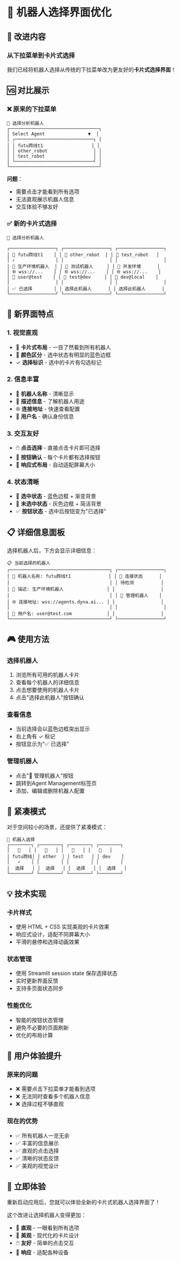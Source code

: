 # 🎨 机器人选择界面优化

## 🔧 改进内容

### 从下拉菜单到卡片式选择

我们已经将机器人选择从传统的下拉菜单改为更友好的**卡片式选择界面**！

## 🆚 对比展示

### ❌ 原来的下拉菜单
```
🤖 选择分析机器人
┌─────────────────────────────────┐
│ Select Agent                ▼  │
│ ┌─────────────────────────────┐ │
│ │ futu跨线t1                  │ │  
│ │ other_robot                 │ │
│ │ test_robot                  │ │
│ └─────────────────────────────┘ │
└─────────────────────────────────┘
```
**问题**：
- 需要点击才能看到所有选项
- 无法直观展示机器人信息
- 交互体验不够友好

### ✅ 新的卡片式选择
```
🤖 选择分析机器人

┌─────────────────┐ ┌─────────────────┐ ┌─────────────────┐
│ 🤖 futu跨线t1    │ │ 🤖 other_robot  │ │ 🤖 test_robot   │
│ ✓               │ │                 │ │                 │
│ 📝 生产环境机器人  │ │ 📝 测试机器人     │ │ 📝 开发环境      │
│ 🌐 wss://...    │ │ 🌐 wss://...    │ │ 🌐 wss://...    │
│ 👤 user@test    │ │ 👤 test@dev     │ │ 👤 dev@local    │
│                 │ │                 │ │                 │
│ ✅ 已选择        │ │ 选择此机器人      │ │ 选择此机器人      │
└─────────────────┘ └─────────────────┘ └─────────────────┘
```

## 🎯 新界面特点

### 1. **视觉直观**
- 🎨 **卡片式布局** - 一目了然看到所有机器人
- 🌈 **颜色区分** - 选中状态有明显的蓝色边框
- ✓ **选择标识** - 选中的卡片有勾选标记

### 2. **信息丰富**
- 🤖 **机器人名称** - 清晰显示
- 📝 **描述信息** - 了解机器人用途
- 🌐 **连接地址** - 快速查看配置
- 👤 **用户名** - 确认身份信息

### 3. **交互友好**
- 🖱️ **点击选择** - 直接点击卡片即可选择
- 🔘 **按钮确认** - 每个卡片都有选择按钮
- 📱 **响应式布局** - 自动适配屏幕大小

### 4. **状态清晰**
- 💙 **选中状态** - 蓝色边框 + 渐变背景
- 🔲 **未选中状态** - 灰色边框 + 简洁背景
- ✅ **按钮状态** - 选中后按钮变为"已选择"

## 📋 详细信息面板

选择机器人后，下方会显示详细信息：

```
📋 当前选择的机器人
┌─────────────────────────────────────┐ ┌─────────────────┐
│ 🤖 机器人名称: futu跨线t1              │ │ 🔗 连接状态      │
│                                     │ │ 待检测          │
│ 📝 描述: 生产环境机器人                │ │                 │
│                                     │ │ 🔧 管理机器人    │
│ 🌐 连接地址: wss://agents.dyna.ai... │ │                 │
│                                     │ │                 │
│ 👤 用户名: user@test.com             │ │                 │
└─────────────────────────────────────┘ └─────────────────┘
```

## 🎮 使用方法

### 选择机器人
1. 浏览所有可用的机器人卡片
2. 查看每个机器人的详细信息
3. 点击想要使用的机器人卡片
4. 点击"选择此机器人"按钮确认

### 查看信息
- 当前选择会以蓝色边框突出显示
- 右上角有 ✓ 标记
- 按钮显示为"✅ 已选择"

### 管理机器人
- 点击"🔧 管理机器人"按钮
- 跳转到Agent Management标签页
- 添加、编辑或删除机器人配置

## 🔄 紧凑模式

对于空间较小的场景，还提供了紧凑模式：

```
🤖 机器人选择
┌────────┐ ┌────────┐ ┌────────┐ ┌────────┐
│   🤖   │ │   🤖   │ │   🤖   │ │   🤖   │
│ futu跨线│ │ other  │ │ test   │ │ dev    │
│   ✓    │ │        │ │        │ │        │
│  选择   │ │  选择   │ │  选择   │ │  选择   │
└────────┘ └────────┘ └────────┘ └────────┘
```

## 💡 技术实现

### 卡片样式
- 使用 HTML + CSS 实现美观的卡片效果
- 响应式设计，适配不同屏幕大小
- 平滑的悬停和选择动画效果

### 状态管理
- 使用 Streamlit session state 保存选择状态
- 实时更新界面反馈
- 支持多页面状态同步

### 性能优化
- 智能的按钮状态管理
- 避免不必要的页面刷新
- 优化的布局计算

## 🎉 用户体验提升

### 原来的问题
- ❌ 需要点击下拉菜单才能看到选项
- ❌ 无法同时查看多个机器人信息
- ❌ 选择过程不够直观

### 现在的优势
- ✅ 所有机器人一览无余
- ✅ 丰富的信息展示
- ✅ 直观的点击选择
- ✅ 清晰的状态反馈
- ✅ 美观的视觉设计

## 🚀 立即体验

重新启动应用后，您就可以体验全新的卡片式机器人选择界面了！

这个改进让选择机器人变得更加：
- 🎯 **直观** - 一眼看到所有选项
- 🎨 **美观** - 现代化的卡片设计
- 🖱️ **友好** - 简单的点击交互
- 📱 **响应** - 适配各种设备 